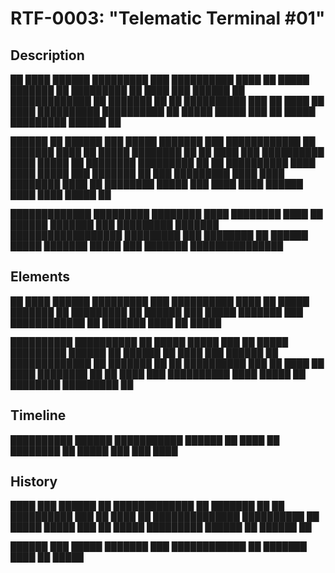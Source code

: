 # RTF-0003: "Telematic Terminal #01"

## Description

██ ████ ██████ █████████ ███ ██████████ ████ ██ █████ ███████ ██ █████████ ██
████ ███ ██████ ██ █████████████ ██ ███████ ██ ██ ██████████ ███ ██ ████ ██ ████
██████████ ██████████ ██ █████ █████ ███ ██ █████ █████████ ██████ ██

██████ ██ ██████ ███ █████ ███████ ███ ████████████ ██ ███████ ████ ██ █████
████████ ██ ██ ████ ███ ██████████ ████ █████ ██ ████████ █████████ ██
██ ██████████ ████ ████ █████ ███ ███████ ██ ███ █████████ ████
████ ████████ ████ ██ ████████ █████ ███ ████ ████ ██████ ████ ████ █████ ██

█████████████ █████████ ████████ ████ ████████ ████ ██ ██████ ███████ ███
█████████ ███████ ██████████████████ █████████ ███ ████████ ██ ██████ █████
███████ █████ ███ ███████ ███████████████

## Elements

██ ████ ██████ █████████ ███ ██████████ ████ ██ █████ ███████ ██ █████████ ██
██████ ███ █████ ███████
███ ████████████ ██ ███████ ████ ██ █████

██████████ ██████████ ██ █████ █████ ███ ██ █████ █████████ ██████ ██ ██████ ██
████ ███ ██████ ██ █████████████ ██ ███████ ██ ██ ██████████ ███ ██ ████ ██ ████
████████ ██ ██ ████ ███ ██████████ ████ █████ ██ ████████ █████████ ██

## Timeline

██████████ ██████ ███████████ ██████ ██ ████ ██ ████████ ██ █████ ███ ███ ████

## History

████ ███ ██████ ██ █████████████ ██ ███████ ██ ██ ██████████ ███ ██ ████ ██
██████████████ ██████████ ██ █████ █████ ███ ██ █████ █████████ ██████ ██ ██████
██

██████ ███ █████ ███████ ███ ████████████ ██ ███████ ████ ██ █████
